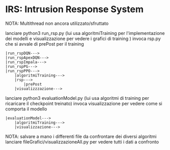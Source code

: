 # IRS: Intrusion Response System
NOTA: Multithread non ancora utilizzato/sfruttato

lanciare python3 run_rsp.py (lui usa algoritmiTraining per l'implementazione dei modelli e visualizzazione per vedere i grafici di training )
	invoca rsp.py che si avvale di prePost per il training
	
	|run_rspDQN--->
	|run_rspApexDQN--->
	|run_rspImpala--->
	|run_rspPG--->
	|run_rspPPO--->
		|algoritmiTraining--->
		|rsp--->
			|prePost
		|visualizzzazione--->


lanciare python3 evaluationModel.py (lui usa algoritmi di training per ricaricare il checkpoint treinato)
	invoca visualizzazione per vedere come si comporta il modello
	
	|evaluationModel--->
		|algoritmiTraining--->
		|visualizzazione--->

	
NOTA: salvare a mano i differenti file da confrontare dei diversi algoritmi
lanciare fileGrafici/visualizzazioneAll.py 
	per vedere tutti i dati a confronto
